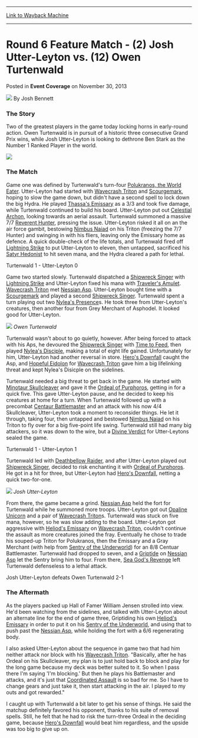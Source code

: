 
---
[Link to Wayback Machine](https://web.archive.org/web/20220626075758/https://magic.wizards.com/en/articles/archive/event-coverage/round-6-feature-match-2-josh-utter-leyton-vs-12-owen-turtenwald-2013)

[_metadata_:author]:- "Josh Bennett"
[_metadata_:description]:- "The Story Two of the greatest players in the game today locking horns in early-round action. Owen Turtenwald is in pursuit of a historic three consecutive Grand Prix wins, while Josh Utter-Leyton is looking to dethrone Ben Stark as the Number 1 Ranked Player in the world. The Match Game one was defined by Turtenwald's turn-four [autocard mvid=`373549`]Polukranos, the World"
[_metadata_:generator]:- "Drupal 7 (http://drupal.org)"
[_metadata_:node]:- "321926"
[_metadata_:publish_date]:- "2013-11-30"
[_metadata_:source]:- "div-main-content"
[_metadata_:title]:- "Round 6 Feature Match - (2) Josh Utter-Leyton vs. (12) Owen Turtenwald"
[_metadata_:wayback_capture_timestamp]:- "2022-06-26 07:57:58"
[_metadata_:wayback_raw_url]:- "https://web.archive.org/web/20220626075758id_/https://magic.wizards.com/en/articles/archive/event-coverage/round-6-feature-match-2-josh-utter-leyton-vs-12-owen-turtenwald-2013"
[_metadata_:wayback_url]:- "https://magic.wizards.com/en/articles/archive/event-coverage/round-6-feature-match-2-josh-utter-leyton-vs-12-owen-turtenwald-2013"
---


Round 6 Feature Match - (2) Josh Utter-Leyton vs. (12) Owen Turtenwald
======================================================================



 Posted in **Event Coverage**
 on November 30, 2013 






![](https://media.magic.wizards.com/styles/auth_small/public/images/person/authorpic_joshbennett.jpg)
By Josh Bennett











### The Story


Two of the greatest players in the game today locking horns in early-round action. Owen Turtenwald is in pursuit of a historic three consecutive Grand Prix wins, while Josh Utter-Leyton is looking to dethrone Ben Stark as the Number 1 Ranked Player in the world.


![](https://media.wizards.com/legacy/mtg/images/daily/events/gptor13/r6_turtenwald_leyton.jpg)

### The Match


Game one was defined by Turtenwald's turn-four [Polukranos, the World Eater](https://gatherer.wizards.com/Pages/Card/Details.aspx?multiverseid=373549). Utter-Leyton had started with [Wavecrash Triton](https://gatherer.wizards.com/Pages/Card/Details.aspx?name=Wavecrash+Triton) and [Scourgemark](https://gatherer.wizards.com/Pages/Card/Details.aspx?name=Scourgemark), hoping to slow the game down, but didn't have a second spell to lock down the big Hydra. He played [Thassa's Emissary](https://gatherer.wizards.com/Pages/Card/Details.aspx?name=Thassa%27s+Emissary) as a 3/3 and took five damage, while Turtenwald continued to build his board. Utter-Leyton put out [Celestial Archon](https://gatherer.wizards.com/Pages/Card/Details.aspx?name=Celestial+Archon), looking towards an aerial assault. Turtenwald summoned a massive 7/7 [Reverent Hunter](https://gatherer.wizards.com/Pages/Card/Details.aspx?name=Reverent+Hunter), pressing the issue. Utter-Leyton risked it all on an the air force gambit, bestowing [Nimbus Naiad](https://gatherer.wizards.com/Pages/Card/Details.aspx?name=Nimbus+Naiad) on his Triton (freezing the 7/7 Hunter) and swinging in with his fliers, leaving only the Emissary home as defence. A quick double-check of the life totals, and Turtenwald fired off [Lightning Strike](https://gatherer.wizards.com/Pages/Card/Details.aspx?name=Lightning+Strike) to put Utter-Leyton to eleven, then untapped, sacrificed his [Satyr Hedonist](https://gatherer.wizards.com/Pages/Card/Details.aspx?name=Satyr+Hedonist) to hit seven mana, and the Hydra cleared a path for lethal.


Turtenwald 1 - Utter-Leyton 0


Game two started slowly. Turtenwald dispatched a [Shipwreck Singer](https://gatherer.wizards.com/Pages/Card/Details.aspx?name=Shipwreck+Singer) with [Lightning Strike](https://gatherer.wizards.com/Pages/Card/Details.aspx?name=Lightning+Strike) and Utter-Leyton fixed his mana with [Traveler's Amulet](https://gatherer.wizards.com/Pages/Card/Details.aspx?name=Traveler%27s+Amulet). [Wavecrash Triton](https://gatherer.wizards.com/Pages/Card/Details.aspx?name=Wavecrash+Triton) met [Nessian Asp](https://gatherer.wizards.com/Pages/Card/Details.aspx?name=Nessian+Asp). Utter-Leyton bought time with a [Scourgemark](https://gatherer.wizards.com/Pages/Card/Details.aspx?name=Scourgemark) and played a second [Shipwreck Singer](https://gatherer.wizards.com/Pages/Card/Details.aspx?name=Shipwreck+Singer). Turtenwald spent a turn playing out two [Nylea's Presence](https://gatherer.wizards.com/Pages/Card/Details.aspx?name=Nylea%27s+Presence)s. He took three from Utter-Leyton's creatures, then another four from Grey Merchant of Asphodel. It looked good for Utter-Leyton.


![](https://media.wizards.com/legacy/mtg/images/daily/events/gptor13/r6_turtenwald.jpg)
*Owen Turtenwald*

Turtenwald wasn't about to go quietly, however. After being forced to attack with his Aps, he devoured the [Shipwreck Singer](https://gatherer.wizards.com/Pages/Card/Details.aspx?name=Shipwreck+Singer) with [Time to Feed](https://gatherer.wizards.com/Pages/Card/Details.aspx?name=Time+to+Feed), then played [Nylea's Disciple](https://gatherer.wizards.com/Pages/Card/Details.aspx?name=Nylea%27s+Disciple), making a total of eight life gained. Unfortunately for him, Utter-Leyton had another reversal in store. [Hero's Downfall](https://gatherer.wizards.com/Pages/Card/Details.aspx?name=Hero%27s+Downfall) caught the Asp, and [Hopeful Eidolon](https://gatherer.wizards.com/Pages/Card/Details.aspx?name=Hopeful+Eidolon) for [Wavecrash Triton](https://gatherer.wizards.com/Pages/Card/Details.aspx?name=Wavecrash+Triton) gave him a big lifelinking threat and kept Nylea's Disicple on the sidelines.


Turtenwald needed a big threat to get back in the game. He started with [Minotaur Skullcleaver](https://gatherer.wizards.com/Pages/Card/Details.aspx?name=Minotaur+Skullcleaver) and gave it the [Ordeal of Purphoros](https://gatherer.wizards.com/Pages/Card/Details.aspx?name=Ordeal+of+Purphoros), getting in for a quick five. This gave Utter-Leyton pause, and he decided to keep his creatures at home for a turn. When Turtenwald followed up with a precombat [Centaur Battlemaster](https://gatherer.wizards.com/Pages/Card/Details.aspx?name=Centaur+Battlemaster) and an attack with his now 4/4 Skullcleaver, Utter-Leyton took a moment to reconsider things. He let it through, taking four, then untapped and bestowed [Nimbus Naiad](https://gatherer.wizards.com/Pages/Card/Details.aspx?name=Nimbus+Naiad) on his Triton to fly over for a big five-point life swing. Turtenwald still had many big attackers, so it was down to the wire, but a [Divine Verdict](https://gatherer.wizards.com/Pages/Card/Details.aspx?name=Divine+Verdict) for Utter-Leytons sealed the game.


Turtenwald 1 - Utter-Leyton 1


Turtenwald led with [Deathbellow Raider](https://gatherer.wizards.com/Pages/Card/Details.aspx?name=Deathbellow+Raider), and after Utter-Leyton played out [Shipwreck Singer](https://gatherer.wizards.com/Pages/Card/Details.aspx?name=Shipwreck+Singer), decided to risk enchanting it with [Ordeal of Purphoros](https://gatherer.wizards.com/Pages/Card/Details.aspx?name=Ordeal+of+Purphoros). He got in a hit for three, but Utter-Leyton had [Hero's Downfall](https://gatherer.wizards.com/Pages/Card/Details.aspx?name=Hero%27s+Downfall), netting a quick two-for-one.


![](https://media.wizards.com/legacy/mtg/images/daily/events/gptor13/r6_utterleyton.jpg)
*Josh Utter-Leyton*

From there, the game became a grind. [Nessian Asp](https://gatherer.wizards.com/Pages/Card/Details.aspx?name=Nessian+Asp) held the fort for Turtenwald while he summoned more troops. Utter-Leyton got out [Opaline Unicorn](https://gatherer.wizards.com/Pages/Card/Details.aspx?name=Opaline+Unicorn) and a pair of [Wavecrash Triton](https://gatherer.wizards.com/Pages/Card/Details.aspx?name=Wavecrash+Triton)s. Turtenwald was stuck on five mana, however, so he was slow adding to the board. Utter-Leyton got aggressive with [Heliod's Emissary](https://gatherer.wizards.com/Pages/Card/Details.aspx?name=Heliod%27s+Emissary) on [Wavecrash Triton](https://gatherer.wizards.com/Pages/Card/Details.aspx?name=Wavecrash+Triton), couldn't continue the assault as more creatures joined the fray. Eventually he chose to trade his souped-up Triton for Polukranos, then the Emissary and a Gray Merchant (with help from [Sentry of the Underworld](https://gatherer.wizards.com/Pages/Card/Details.aspx?name=Sentry+of+the+Underworld)) for an 8/8 Centuar Battlemaster. Turtenwald had dropped to seven, and a [Griptide](https://gatherer.wizards.com/Pages/Card/Details.aspx?name=Griptide) on [Nessian Asp](https://gatherer.wizards.com/Pages/Card/Details.aspx?name=Nessian+Asp) let the Sentry bring him to four. From there, [Sea God's Revenge](https://gatherer.wizards.com/Pages/Card/Details.aspx?name=Sea+God%27s+Revenge) left Turtenwald defenseless to a lethal attack.


Josh Utter-Leyton defeats Owen Turtenwald 2-1


### The Aftermath


As the players packed up Hall of Famer William Jensen strolled into view. He'd been watching from the sidelines, and talked with Utter-Leyton about an alternate line for the end of game three, Griptiding his own [Heliod's Emissary](https://gatherer.wizards.com/Pages/Card/Details.aspx?name=Heliod%27s+Emissary) in order to put it on his [Sentry of the Underworld](https://gatherer.wizards.com/Pages/Card/Details.aspx?name=Sentry+of+the+Underworld), and using that to push past the [Nessian Asp](https://gatherer.wizards.com/Pages/Card/Details.aspx?name=Nessian+Asp), while holding the fort with a 6/6 regenerating body.


I also asked Utter-Leyton about the sequence in game two that had him neither attack nor block with his [Wavecrash Triton](https://gatherer.wizards.com/Pages/Card/Details.aspx?name=Wavecrash+Triton). "Basically, after he has Ordeal on his Skullcleaver, my plan is to just hold back to block and play for the long game because my deck was better suited to it. So when I pass there I'm saying 'I'm blocking.' But then he plays his Battlemaster and attacks, and it's just that [Coordinated Assault](https://gatherer.wizards.com/Pages/Card/Details.aspx?name=Coordinated+Assault) is so bad for me. So I have to change gears and just take it, then start attacking in the air. I played to my outs and got rewarded."


I caught up with Turtenwald a bit later to get his sense of things. He said the matchup definitely favored his opponent, thanks to his suite of removal spells. Still, he felt that he had to risk the turn-three Ordeal in the deciding game, because [Hero's Downfall](https://gatherer.wizards.com/Pages/Card/Details.aspx?name=Hero%27s+Downfall) would beat him regardless, and the upside was too big to give up on.







